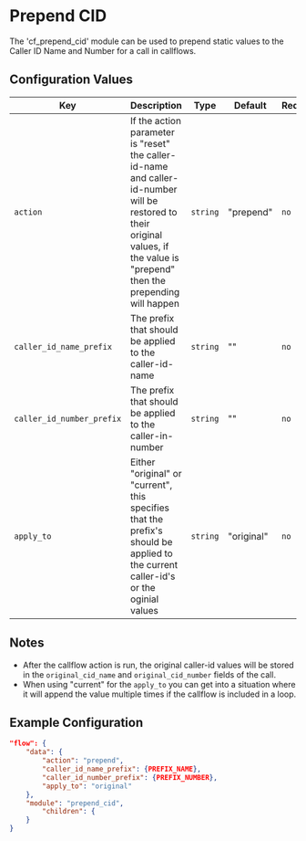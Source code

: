 
# Prepend CID

The 'cf_prepend_cid' module can be used to prepend static values to the Caller ID Name and Number for a call in callflows.

## Configuration Values

Key | Description | Type | Default | Required
--- | ----------- | ---- | ------- | --------
`action` | If the action parameter is "reset" the caller-id-name and caller-id-number will be restored to their original values, if the value is "prepend" then the prepending will happen | `string` | "prepend" | `no`
`caller_id_name_prefix` | The prefix that should be applied to the caller-id-name | `string` | "" | `no`
`caller_id_number_prefix` | The prefix that should be applied to the caller-in-number | `string` | "" | `no`
`apply_to` | Either "original" or "current", this specifies that the prefix's should be applied to the current caller-id's or the oginial values | `string` | "original" | `no`

## Notes

* After the callflow action is run, the original caller-id values will be stored in the `original_cid_name` and `original_cid_number` fields of the call.
* When using "current" for the `apply_to` you can get into a situation where it will append the value multiple times if the callflow is included in a loop.

## Example Configuration

```json
"flow": {
    "data": {
        "action": "prepend",
        "caller_id_name_prefix": {PREFIX_NAME},
        "caller_id_number_prefix": {PREFIX_NUMBER},
        "apply_to": "original"
    },
    "module": "prepend_cid",
        "children": {
    }
}
```

